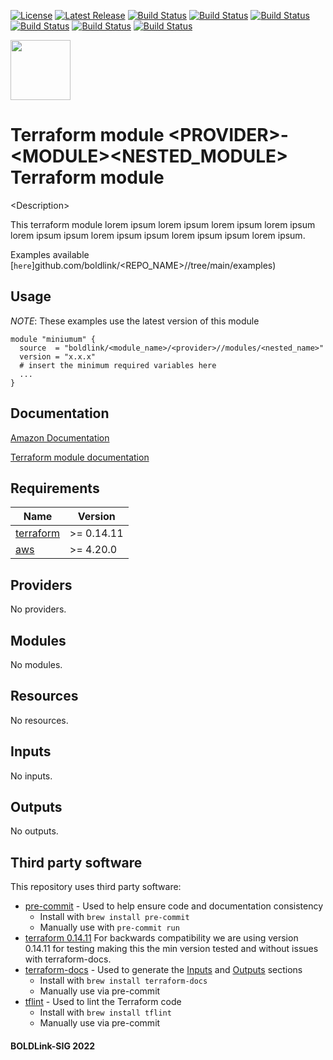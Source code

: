 [![License](https://img.shields.io/badge/License-Apache-blue.svg)](https://github.com/boldlink/terraform-module-template/blob/main/LICENSE)
[![Latest Release](https://img.shields.io/github/release/boldlink/terraform-module-template.svg)](https://github.com/boldlink/terraform-module-template/releases/latest)
[![Build Status](https://github.com/boldlink/terraform-module-template/actions/workflows/update.yaml/badge.svg)](https://github.com/boldlink/terraform-module-template/actions)
[![Build Status](https://github.com/boldlink/terraform-module-template/actions/workflows/release.yaml/badge.svg)](https://github.com/boldlink/terraform-module-template/actions)
[![Build Status](https://github.com/boldlink/terraform-module-template/actions/workflows/pre-commit.yaml/badge.svg)](https://github.com/boldlink/terraform-module-template/actions)
[![Build Status](https://github.com/boldlink/terraform-module-template/actions/workflows/pr-labeler.yaml/badge.svg)](https://github.com/boldlink/terraform-module-template/actions)
[![Build Status](https://github.com/boldlink/terraform-module-template/actions/workflows/checkov.yaml/badge.svg)](https://github.com/boldlink/terraform-module-template/actions)
[![Build Status](https://github.com/boldlink/terraform-module-template/actions/workflows/auto-badge.yaml/badge.svg)](https://github.com/boldlink/terraform-module-template/actions)

[<img src="https://avatars.githubusercontent.com/u/25388280?s=200&v=4" width="96"/>](https://boldlink.io)

# Terraform  module \<PROVIDER>-\<MODULE>\<NESTED_MODULE> Terraform module

\<Description>

This terraform module lorem ipsum lorem ipsum lorem ipsum lorem ipsum lorem ipsum ipsum lorem ipsum ipsum lorem ipsum ipsum lorem ipsum.

Examples available [`here`]github.com/boldlink/<REPO_NAME>//tree/main/examples)

## Usage
*NOTE*: These examples use the latest version of this module

```console
module "miniumum" {
  source  = "boldlink/<module_name>/<provider>//modules/<nested_name>"
  version = "x.x.x"
  # insert the minimum required variables here
  ...
}
```
## Documentation

[Amazon Documentation](https://link)

[Terraform module documentation](https://link)

<!-- BEGINNING OF PRE-COMMIT-TERRAFORM DOCS HOOK -->
## Requirements

| Name | Version |
|------|---------|
| <a name="requirement_terraform"></a> [terraform](#requirement\_terraform) | >= 0.14.11 |
| <a name="requirement_aws"></a> [aws](#requirement\_aws) | >= 4.20.0 |

## Providers

No providers.

## Modules

No modules.

## Resources

No resources.

## Inputs

No inputs.

## Outputs

No outputs.
<!-- END OF PRE-COMMIT-TERRAFORM DOCS HOOK -->

## Third party software
This repository uses third party software:
* [pre-commit](https://pre-commit.com/) - Used to help ensure code and documentation consistency
  * Install with `brew install pre-commit`
  * Manually use with `pre-commit run`
* [terraform 0.14.11](https://releases.hashicorp.com/terraform/0.14.11/) For backwards compatibility we are using version 0.14.11 for testing making this the min version tested and without issues with terraform-docs.
* [terraform-docs](https://github.com/segmentio/terraform-docs) - Used to generate the [Inputs](#Inputs) and [Outputs](#Outputs) sections
  * Install with `brew install terraform-docs`
  * Manually use via pre-commit
* [tflint](https://github.com/terraform-linters/tflint) - Used to lint the Terraform code
  * Install with `brew install tflint`
  * Manually use via pre-commit

#### BOLDLink-SIG 2022
